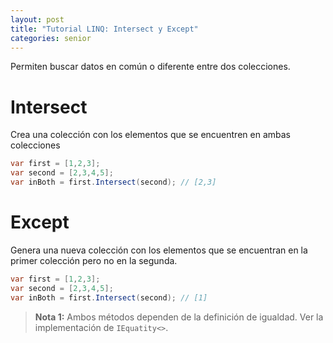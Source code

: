 ```yaml
---
layout: post
title: "Tutorial LINQ: Intersect y Except"
categories: senior
---
```


Permiten buscar datos en común o diferente entre <!--more-->dos colecciones.

# Intersect

Crea una colección con los elementos que se encuentren en ambas colecciones

```csharp
var first = [1,2,3];
var second = [2,3,4,5];
var inBoth = first.Intersect(second); // [2,3]
```

# Except

Genera una nueva colección con los elementos que se encuentran en la primer colección pero no en la segunda.

```csharp
var first = [1,2,3];
var second = [2,3,4,5];
var inBoth = first.Intersect(second); // [1]
```

> **Nota 1:** Ambos métodos dependen de la definición de igualdad. Ver la implementación de `IEquatity<>`.
